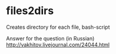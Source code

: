 files2dirs
==========

Creates directory for each file, bash-script

Answer for the question (in Russian)
http://vakhitov.livejournal.com/24044.html

